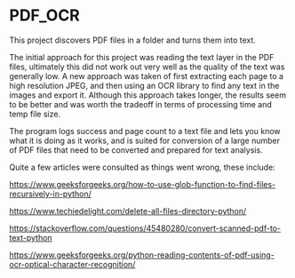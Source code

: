 # PDF_OCR
 
This project discovers PDF files in a folder and turns them into text. 

The initial approach for this project was reading the text layer in the PDF files, ultimately this did not work out very well as the quality of the text was generally low. A new approach was taken of first extracting each page to a high resolution JPEG, and then using an OCR library to find any text in the images and export it. Although this approach takes longer, the results seem to be better and was worth the tradeoff in terms of processing time and temp file size.

The program logs success and page count to a text file and lets you know what it is doing as it works, and is suited for conversion of a large number of PDF files that need to be converted and prepared for text analysis. 

Quite a few articles were consulted as things went wrong, these include:

https://www.geeksforgeeks.org/how-to-use-glob-function-to-find-files-recursively-in-python/

https://www.techiedelight.com/delete-all-files-directory-python/

https://stackoverflow.com/questions/45480280/convert-scanned-pdf-to-text-python

https://www.geeksforgeeks.org/python-reading-contents-of-pdf-using-ocr-optical-character-recognition/

